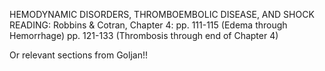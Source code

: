 HEMODYNAMIC DISORDERS, THROMBOEMBOLIC DISEASE,       AND SHOCK
READING: Robbins & Cotran, Chapter 4: pp. 111-115 (Edema through Hemorrhage)
				                  pp. 121-133 (Thrombosis through end of Chapter 4)

Or relevant sections from Goljan!!

